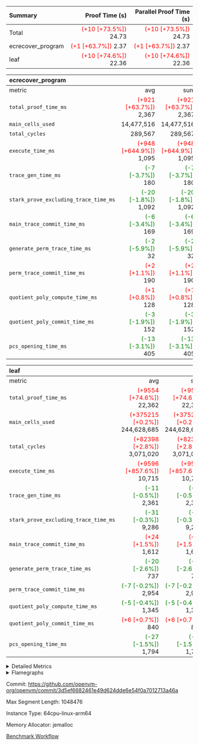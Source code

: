 | Summary | Proof Time (s) | Parallel Proof Time (s) |
|:---|---:|---:|
| Total | <span style='color: red'>(+10 [+73.5%])</span> 24.73 | <span style='color: red'>(+10 [+73.5%])</span> 24.73 |
| ecrecover_program | <span style='color: red'>(+1 [+63.7%])</span> 2.37 | <span style='color: red'>(+1 [+63.7%])</span> 2.37 |
| leaf | <span style='color: red'>(+10 [+74.6%])</span> 22.36 | <span style='color: red'>(+10 [+74.6%])</span> 22.36 |


| ecrecover_program |||||
|:---|---:|---:|---:|---:|
|metric|avg|sum|max|min|
| `total_proof_time_ms ` | <span style='color: red'>(+921 [+63.7%])</span> 2,367 | <span style='color: red'>(+921 [+63.7%])</span> 2,367 | <span style='color: red'>(+921 [+63.7%])</span> 2,367 | <span style='color: red'>(+921 [+63.7%])</span> 2,367 |
| `main_cells_used     ` |  14,477,516 |  14,477,516 |  14,477,516 |  14,477,516 |
| `total_cycles        ` |  289,567 |  289,567 |  289,567 |  289,567 |
| `execute_time_ms     ` | <span style='color: red'>(+948 [+644.9%])</span> 1,095 | <span style='color: red'>(+948 [+644.9%])</span> 1,095 | <span style='color: red'>(+948 [+644.9%])</span> 1,095 | <span style='color: red'>(+948 [+644.9%])</span> 1,095 |
| `trace_gen_time_ms   ` | <span style='color: green'>(-7 [-3.7%])</span> 180 | <span style='color: green'>(-7 [-3.7%])</span> 180 | <span style='color: green'>(-7 [-3.7%])</span> 180 | <span style='color: green'>(-7 [-3.7%])</span> 180 |
| `stark_prove_excluding_trace_time_ms` | <span style='color: green'>(-20 [-1.8%])</span> 1,092 | <span style='color: green'>(-20 [-1.8%])</span> 1,092 | <span style='color: green'>(-20 [-1.8%])</span> 1,092 | <span style='color: green'>(-20 [-1.8%])</span> 1,092 |
| `main_trace_commit_time_ms` | <span style='color: green'>(-6 [-3.4%])</span> 169 | <span style='color: green'>(-6 [-3.4%])</span> 169 | <span style='color: green'>(-6 [-3.4%])</span> 169 | <span style='color: green'>(-6 [-3.4%])</span> 169 |
| `generate_perm_trace_time_ms` | <span style='color: green'>(-2 [-5.9%])</span> 32 | <span style='color: green'>(-2 [-5.9%])</span> 32 | <span style='color: green'>(-2 [-5.9%])</span> 32 | <span style='color: green'>(-2 [-5.9%])</span> 32 |
| `perm_trace_commit_time_ms` | <span style='color: red'>(+2 [+1.1%])</span> 190 | <span style='color: red'>(+2 [+1.1%])</span> 190 | <span style='color: red'>(+2 [+1.1%])</span> 190 | <span style='color: red'>(+2 [+1.1%])</span> 190 |
| `quotient_poly_compute_time_ms` | <span style='color: red'>(+1 [+0.8%])</span> 128 | <span style='color: red'>(+1 [+0.8%])</span> 128 | <span style='color: red'>(+1 [+0.8%])</span> 128 | <span style='color: red'>(+1 [+0.8%])</span> 128 |
| `quotient_poly_commit_time_ms` | <span style='color: green'>(-3 [-1.9%])</span> 152 | <span style='color: green'>(-3 [-1.9%])</span> 152 | <span style='color: green'>(-3 [-1.9%])</span> 152 | <span style='color: green'>(-3 [-1.9%])</span> 152 |
| `pcs_opening_time_ms ` | <span style='color: green'>(-13 [-3.1%])</span> 405 | <span style='color: green'>(-13 [-3.1%])</span> 405 | <span style='color: green'>(-13 [-3.1%])</span> 405 | <span style='color: green'>(-13 [-3.1%])</span> 405 |

| leaf |||||
|:---|---:|---:|---:|---:|
|metric|avg|sum|max|min|
| `total_proof_time_ms ` | <span style='color: red'>(+9554 [+74.6%])</span> 22,362 | <span style='color: red'>(+9554 [+74.6%])</span> 22,362 | <span style='color: red'>(+9554 [+74.6%])</span> 22,362 | <span style='color: red'>(+9554 [+74.6%])</span> 22,362 |
| `main_cells_used     ` | <span style='color: red'>(+375215 [+0.2%])</span> 244,628,685 | <span style='color: red'>(+375215 [+0.2%])</span> 244,628,685 | <span style='color: red'>(+375215 [+0.2%])</span> 244,628,685 | <span style='color: red'>(+375215 [+0.2%])</span> 244,628,685 |
| `total_cycles        ` | <span style='color: red'>(+82398 [+2.8%])</span> 3,071,020 | <span style='color: red'>(+82398 [+2.8%])</span> 3,071,020 | <span style='color: red'>(+82398 [+2.8%])</span> 3,071,020 | <span style='color: red'>(+82398 [+2.8%])</span> 3,071,020 |
| `execute_time_ms     ` | <span style='color: red'>(+9596 [+857.6%])</span> 10,715 | <span style='color: red'>(+9596 [+857.6%])</span> 10,715 | <span style='color: red'>(+9596 [+857.6%])</span> 10,715 | <span style='color: red'>(+9596 [+857.6%])</span> 10,715 |
| `trace_gen_time_ms   ` | <span style='color: green'>(-11 [-0.5%])</span> 2,361 | <span style='color: green'>(-11 [-0.5%])</span> 2,361 | <span style='color: green'>(-11 [-0.5%])</span> 2,361 | <span style='color: green'>(-11 [-0.5%])</span> 2,361 |
| `stark_prove_excluding_trace_time_ms` | <span style='color: green'>(-31 [-0.3%])</span> 9,286 | <span style='color: green'>(-31 [-0.3%])</span> 9,286 | <span style='color: green'>(-31 [-0.3%])</span> 9,286 | <span style='color: green'>(-31 [-0.3%])</span> 9,286 |
| `main_trace_commit_time_ms` | <span style='color: red'>(+24 [+1.5%])</span> 1,612 | <span style='color: red'>(+24 [+1.5%])</span> 1,612 | <span style='color: red'>(+24 [+1.5%])</span> 1,612 | <span style='color: red'>(+24 [+1.5%])</span> 1,612 |
| `generate_perm_trace_time_ms` | <span style='color: green'>(-20 [-2.6%])</span> 737 | <span style='color: green'>(-20 [-2.6%])</span> 737 | <span style='color: green'>(-20 [-2.6%])</span> 737 | <span style='color: green'>(-20 [-2.6%])</span> 737 |
| `perm_trace_commit_time_ms` | <span style='color: green'>(-7 [-0.2%])</span> 2,954 | <span style='color: green'>(-7 [-0.2%])</span> 2,954 | <span style='color: green'>(-7 [-0.2%])</span> 2,954 | <span style='color: green'>(-7 [-0.2%])</span> 2,954 |
| `quotient_poly_compute_time_ms` | <span style='color: green'>(-5 [-0.4%])</span> 1,345 | <span style='color: green'>(-5 [-0.4%])</span> 1,345 | <span style='color: green'>(-5 [-0.4%])</span> 1,345 | <span style='color: green'>(-5 [-0.4%])</span> 1,345 |
| `quotient_poly_commit_time_ms` | <span style='color: red'>(+6 [+0.7%])</span> 840 | <span style='color: red'>(+6 [+0.7%])</span> 840 | <span style='color: red'>(+6 [+0.7%])</span> 840 | <span style='color: red'>(+6 [+0.7%])</span> 840 |
| `pcs_opening_time_ms ` | <span style='color: green'>(-27 [-1.5%])</span> 1,794 | <span style='color: green'>(-27 [-1.5%])</span> 1,794 | <span style='color: green'>(-27 [-1.5%])</span> 1,794 | <span style='color: green'>(-27 [-1.5%])</span> 1,794 |



<details>
<summary>Detailed Metrics</summary>

| group | num_segments | keygen_time_ms | commit_exe_time_ms |
| --- | --- | --- | --- |
| ecrecover_program | 1 | 917 | 7 | 

| group | air_name | quotient_deg | interactions | constraints |
| --- | --- | --- | --- | --- |
| ecrecover_program | AccessAdapterAir<16> | 2 | 5 | 12 | 
| ecrecover_program | AccessAdapterAir<2> | 2 | 5 | 12 | 
| ecrecover_program | AccessAdapterAir<32> | 2 | 5 | 12 | 
| ecrecover_program | AccessAdapterAir<4> | 2 | 5 | 12 | 
| ecrecover_program | AccessAdapterAir<8> | 2 | 5 | 12 | 
| ecrecover_program | BitwiseOperationLookupAir<8> | 2 | 2 | 4 | 
| ecrecover_program | KeccakVmAir | 2 | 321 | 4,513 | 
| ecrecover_program | MemoryMerkleAir<8> | 2 | 4 | 39 | 
| ecrecover_program | PersistentBoundaryAir<8> | 2 | 3 | 7 | 
| ecrecover_program | PhantomAir | 2 | 3 | 5 | 
| ecrecover_program | Poseidon2PeripheryAir<BabyBearParameters>, 1> | 2 | 1 | 286 | 
| ecrecover_program | ProgramAir | 1 | 1 | 4 | 
| ecrecover_program | RangeTupleCheckerAir<2> | 1 | 1 | 4 | 
| ecrecover_program | Rv32HintStoreAir | 2 | 18 | 28 | 
| ecrecover_program | VariableRangeCheckerAir | 1 | 1 | 4 | 
| ecrecover_program | VmAirWrapper<Rv32BaseAluAdapterAir, BaseAluCoreAir<4, 8> | 2 | 20 | 37 | 
| ecrecover_program | VmAirWrapper<Rv32BaseAluAdapterAir, LessThanCoreAir<4, 8> | 2 | 18 | 40 | 
| ecrecover_program | VmAirWrapper<Rv32BaseAluAdapterAir, ShiftCoreAir<4, 8> | 2 | 24 | 91 | 
| ecrecover_program | VmAirWrapper<Rv32BranchAdapterAir, BranchEqualCoreAir<4> | 2 | 11 | 20 | 
| ecrecover_program | VmAirWrapper<Rv32BranchAdapterAir, BranchLessThanCoreAir<4, 8> | 2 | 13 | 35 | 
| ecrecover_program | VmAirWrapper<Rv32CondRdWriteAdapterAir, Rv32JalLuiCoreAir> | 2 | 10 | 18 | 
| ecrecover_program | VmAirWrapper<Rv32IsEqualModAdapterAir<2, 1, 32, 32>, ModularIsEqualCoreAir<32, 4, 8> | 2 | 25 | 225 | 
| ecrecover_program | VmAirWrapper<Rv32JalrAdapterAir, Rv32JalrCoreAir> | 2 | 16 | 20 | 
| ecrecover_program | VmAirWrapper<Rv32LoadStoreAdapterAir, LoadSignExtendCoreAir<4, 8> | 2 | 18 | 33 | 
| ecrecover_program | VmAirWrapper<Rv32LoadStoreAdapterAir, LoadStoreCoreAir<4> | 2 | 17 | 40 | 
| ecrecover_program | VmAirWrapper<Rv32MultAdapterAir, DivRemCoreAir<4, 8> | 2 | 25 | 84 | 
| ecrecover_program | VmAirWrapper<Rv32MultAdapterAir, MulHCoreAir<4, 8> | 2 | 24 | 31 | 
| ecrecover_program | VmAirWrapper<Rv32MultAdapterAir, MultiplicationCoreAir<4, 8> | 2 | 19 | 19 | 
| ecrecover_program | VmAirWrapper<Rv32RdWriteAdapterAir, Rv32AuipcCoreAir> | 2 | 12 | 14 | 
| ecrecover_program | VmAirWrapper<Rv32VecHeapAdapterAir<1, 2, 2, 32, 32>, FieldExpressionCoreAir> | 2 | 415 | 480 | 
| ecrecover_program | VmAirWrapper<Rv32VecHeapAdapterAir<2, 1, 1, 32, 32>, FieldExpressionCoreAir> | 2 | 158 | 190 | 
| ecrecover_program | VmAirWrapper<Rv32VecHeapAdapterAir<2, 2, 2, 32, 32>, FieldExpressionCoreAir> | 2 | 428 | 457 | 
| ecrecover_program | VmConnectorAir | 2 | 5 | 11 | 
| leaf | AccessAdapterAir<2> | 2 | 5 | 12 | 
| leaf | AccessAdapterAir<4> | 2 | 5 | 12 | 
| leaf | AccessAdapterAir<8> | 2 | 5 | 12 | 
| leaf | FriReducedOpeningAir | 2 | 39 | 71 | 
| leaf | JalRangeCheckAir | 2 | 9 | 14 | 
| leaf | NativePoseidon2Air<BabyBearParameters>, 1> | 2 | 136 | 572 | 
| leaf | PhantomAir | 2 | 3 | 5 | 
| leaf | ProgramAir | 1 | 1 | 4 | 
| leaf | VariableRangeCheckerAir | 1 | 1 | 4 | 
| leaf | VmAirWrapper<AluNativeAdapterAir, FieldArithmeticCoreAir> | 2 | 15 | 27 | 
| leaf | VmAirWrapper<BranchNativeAdapterAir, BranchEqualCoreAir<1> | 2 | 11 | 25 | 
| leaf | VmAirWrapper<NativeAdapterAir<2, 0>, PublicValuesCoreAir> | 2 | 11 | 30 | 
| leaf | VmAirWrapper<NativeLoadStoreAdapterAir<1>, NativeLoadStoreCoreAir<1> | 2 | 15 | 20 | 
| leaf | VmAirWrapper<NativeLoadStoreAdapterAir<4>, NativeLoadStoreCoreAir<4> | 2 | 15 | 20 | 
| leaf | VmAirWrapper<NativeVectorizedAdapterAir<4>, FieldExtensionCoreAir> | 2 | 15 | 27 | 
| leaf | VmConnectorAir | 2 | 5 | 11 | 
| leaf | VolatileBoundaryAir | 2 | 7 | 19 | 

| group | air_name | dsl_ir | idx | opcode | cells_used |
| --- | --- | --- | --- | --- | --- |
| leaf | <AluNativeAdapterAir,FieldArithmeticCoreAir> |  | 0 | ADD | 29 | 
| leaf | <AluNativeAdapterAir,FieldArithmeticCoreAir> | AddEFFI | 0 | ADD | 30,160 | 
| leaf | <AluNativeAdapterAir,FieldArithmeticCoreAir> | AddEFI | 0 | ADD | 128,296 | 
| leaf | <AluNativeAdapterAir,FieldArithmeticCoreAir> | AddEI | 0 | ADD | 6,278,384 | 
| leaf | <AluNativeAdapterAir,FieldArithmeticCoreAir> | AddF | 0 | ADD | 950,040 | 
| leaf | <AluNativeAdapterAir,FieldArithmeticCoreAir> | AddFI | 0 | ADD | 2,774,053 | 
| leaf | <AluNativeAdapterAir,FieldArithmeticCoreAir> | AddV | 0 | ADD | 639,653 | 
| leaf | <AluNativeAdapterAir,FieldArithmeticCoreAir> | AddVI | 0 | ADD | 7,245,737 | 
| leaf | <AluNativeAdapterAir,FieldArithmeticCoreAir> | Alloc | 0 | ADD | 1,040,404 | 
| leaf | <AluNativeAdapterAir,FieldArithmeticCoreAir> | Alloc | 0 | MUL | 284,664 | 
| leaf | <AluNativeAdapterAir,FieldArithmeticCoreAir> | CastFV | 0 | ADD | 27,173 | 
| leaf | <AluNativeAdapterAir,FieldArithmeticCoreAir> | DivEIN | 0 | ADD | 11,484 | 
| leaf | <AluNativeAdapterAir,FieldArithmeticCoreAir> | DivF | 0 | DIV | 58,000 | 
| leaf | <AluNativeAdapterAir,FieldArithmeticCoreAir> | DivFIN | 0 | DIV | 6,757 | 
| leaf | <AluNativeAdapterAir,FieldArithmeticCoreAir> | ImmE | 0 | ADD | 143,144 | 
| leaf | <AluNativeAdapterAir,FieldArithmeticCoreAir> | ImmF | 0 | ADD | 934,844 | 
| leaf | <AluNativeAdapterAir,FieldArithmeticCoreAir> | ImmV | 0 | ADD | 1,368,713 | 
| leaf | <AluNativeAdapterAir,FieldArithmeticCoreAir> | LoadE | 0 | ADD | 988,900 | 
| leaf | <AluNativeAdapterAir,FieldArithmeticCoreAir> | LoadE | 0 | MUL | 988,900 | 
| leaf | <AluNativeAdapterAir,FieldArithmeticCoreAir> | LoadF | 0 | ADD | 439,785 | 
| leaf | <AluNativeAdapterAir,FieldArithmeticCoreAir> | LoadF | 0 | MUL | 25,056 | 
| leaf | <AluNativeAdapterAir,FieldArithmeticCoreAir> | LoadHeapPtr | 0 | ADD | 29 | 
| leaf | <AluNativeAdapterAir,FieldArithmeticCoreAir> | LoadV | 0 | ADD | 502,744 | 
| leaf | <AluNativeAdapterAir,FieldArithmeticCoreAir> | LoadV | 0 | MUL | 429,345 | 
| leaf | <AluNativeAdapterAir,FieldArithmeticCoreAir> | MulEF | 0 | MUL | 243,368 | 
| leaf | <AluNativeAdapterAir,FieldArithmeticCoreAir> | MulEFI | 0 | MUL | 322,712 | 
| leaf | <AluNativeAdapterAir,FieldArithmeticCoreAir> | MulEI | 0 | ADD | 1,124,620 | 
| leaf | <AluNativeAdapterAir,FieldArithmeticCoreAir> | MulF | 0 | MUL | 1,083,092 | 
| leaf | <AluNativeAdapterAir,FieldArithmeticCoreAir> | MulFI | 0 | MUL | 842,479 | 
| leaf | <AluNativeAdapterAir,FieldArithmeticCoreAir> | MulV | 0 | MUL | 55,303 | 
| leaf | <AluNativeAdapterAir,FieldArithmeticCoreAir> | MulVI | 0 | MUL | 466,610 | 
| leaf | <AluNativeAdapterAir,FieldArithmeticCoreAir> | NegE | 0 | MUL | 3,596 | 
| leaf | <AluNativeAdapterAir,FieldArithmeticCoreAir> | StoreE | 0 | ADD | 878,700 | 
| leaf | <AluNativeAdapterAir,FieldArithmeticCoreAir> | StoreE | 0 | MUL | 878,700 | 
| leaf | <AluNativeAdapterAir,FieldArithmeticCoreAir> | StoreF | 0 | ADD | 22,620 | 
| leaf | <AluNativeAdapterAir,FieldArithmeticCoreAir> | StoreF | 0 | MUL | 22,156 | 
| leaf | <AluNativeAdapterAir,FieldArithmeticCoreAir> | StoreHeapPtr | 0 | ADD | 29 | 
| leaf | <AluNativeAdapterAir,FieldArithmeticCoreAir> | StoreV | 0 | ADD | 94,656 | 
| leaf | <AluNativeAdapterAir,FieldArithmeticCoreAir> | StoreV | 0 | MUL | 52,751 | 
| leaf | <AluNativeAdapterAir,FieldArithmeticCoreAir> | SubEF | 0 | ADD | 1,895,730 | 
| leaf | <AluNativeAdapterAir,FieldArithmeticCoreAir> | SubEF | 0 | SUB | 631,910 | 
| leaf | <AluNativeAdapterAir,FieldArithmeticCoreAir> | SubEFI | 0 | ADD | 342,200 | 
| leaf | <AluNativeAdapterAir,FieldArithmeticCoreAir> | SubEI | 0 | ADD | 22,968 | 
| leaf | <AluNativeAdapterAir,FieldArithmeticCoreAir> | SubFI | 0 | SUB | 841,464 | 
| leaf | <AluNativeAdapterAir,FieldArithmeticCoreAir> | SubV | 0 | SUB | 615,583 | 
| leaf | <AluNativeAdapterAir,FieldArithmeticCoreAir> | SubVI | 0 | SUB | 61,770 | 
| leaf | <AluNativeAdapterAir,FieldArithmeticCoreAir> | SubVIN | 0 | SUB | 55,100 | 
| leaf | <AluNativeAdapterAir,FieldArithmeticCoreAir> | UnsafeCastVF | 0 | ADD | 26,245 | 
| leaf | <AluNativeAdapterAir,FieldArithmeticCoreAir> | ZipFor | 0 | ADD | 8,285,677 | 
| leaf | <BranchNativeAdapterAir,BranchEqualCoreAir<1>> | AssertEqE | 0 | BNE | 12,420 | 
| leaf | <BranchNativeAdapterAir,BranchEqualCoreAir<1>> | AssertEqEI | 0 | BNE | 184 | 
| leaf | <BranchNativeAdapterAir,BranchEqualCoreAir<1>> | AssertEqF | 0 | BNE | 689,080 | 
| leaf | <BranchNativeAdapterAir,BranchEqualCoreAir<1>> | AssertEqV | 0 | BNE | 35,765 | 
| leaf | <BranchNativeAdapterAir,BranchEqualCoreAir<1>> | AssertEqVI | 0 | BNE | 20,861 | 
| leaf | <BranchNativeAdapterAir,BranchEqualCoreAir<1>> | AssertNonZero | 0 | BEQ | 23 | 
| leaf | <BranchNativeAdapterAir,BranchEqualCoreAir<1>> | IfEq | 0 | BNE | 2,085,364 | 
| leaf | <BranchNativeAdapterAir,BranchEqualCoreAir<1>> | IfEqI | 0 | BNE | 313,076 | 
| leaf | <BranchNativeAdapterAir,BranchEqualCoreAir<1>> | IfNe | 0 | BEQ | 252,103 | 
| leaf | <BranchNativeAdapterAir,BranchEqualCoreAir<1>> | IfNeI | 0 | BEQ | 4,830 | 
| leaf | <BranchNativeAdapterAir,BranchEqualCoreAir<1>> | ZipFor | 0 | BNE | 4,703,776 | 
| leaf | <NativeAdapterAir<2, 0>,PublicValuesCoreAir> | Publish | 0 | PUBLISH | 972 | 
| leaf | <NativeLoadStoreAdapterAir<1>,NativeLoadStoreCoreAir<1>> | LoadF | 0 | LOADW | 3,493,434 | 
| leaf | <NativeLoadStoreAdapterAir<1>,NativeLoadStoreCoreAir<1>> | LoadV | 0 | LOADW | 4,608,114 | 
| leaf | <NativeLoadStoreAdapterAir<1>,NativeLoadStoreCoreAir<1>> | StoreF | 0 | STOREW | 1,970,241 | 
| leaf | <NativeLoadStoreAdapterAir<1>,NativeLoadStoreCoreAir<1>> | StoreHintWord | 0 | HINT_STOREW | 2,837,793 | 
| leaf | <NativeLoadStoreAdapterAir<1>,NativeLoadStoreCoreAir<1>> | StoreV | 0 | STOREW | 391,020 | 
| leaf | <NativeLoadStoreAdapterAir<4>,NativeLoadStoreCoreAir<4>> | LoadE | 0 | LOADW | 2,661,255 | 
| leaf | <NativeLoadStoreAdapterAir<4>,NativeLoadStoreCoreAir<4>> | StoreE | 0 | STOREW | 1,131,354 | 
| leaf | <NativeVectorizedAdapterAir<4>,FieldExtensionCoreAir> | AddE | 0 | FE4ADD | 3,363,152 | 
| leaf | <NativeVectorizedAdapterAir<4>,FieldExtensionCoreAir> | DivE | 0 | BBE4DIV | 899,460 | 
| leaf | <NativeVectorizedAdapterAir<4>,FieldExtensionCoreAir> | DivEIN | 0 | BBE4DIV | 3,762 | 
| leaf | <NativeVectorizedAdapterAir<4>,FieldExtensionCoreAir> | MulE | 0 | BBE4MUL | 3,554,786 | 
| leaf | <NativeVectorizedAdapterAir<4>,FieldExtensionCoreAir> | MulEI | 0 | BBE4MUL | 368,410 | 
| leaf | <NativeVectorizedAdapterAir<4>,FieldExtensionCoreAir> | SubE | 0 | FE4SUB | 745,674 | 
| leaf | FriReducedOpeningAir | FriReducedOpening | 0 | FRI_REDUCED_OPENING | 61,927,200 | 
| leaf | JalRangeCheck |  | 0 | JAL | 12 | 
| leaf | JalRangeCheck | Alloc | 0 | RANGE_CHECK | 333,048 | 
| leaf | JalRangeCheck | IfEqI | 0 | JAL | 47,520 | 
| leaf | JalRangeCheck | IfNe | 0 | JAL | 36 | 
| leaf | JalRangeCheck | ZipFor | 0 | JAL | 232,440 | 
| leaf | PhantomAir | CT-CheckTraceHeightConstraints | 0 | PHANTOM | 12 | 
| leaf | PhantomAir | CT-ExtractPublicValuesCommit | 0 | PHANTOM | 12 | 
| leaf | PhantomAir | CT-HintOpenedValues | 0 | PHANTOM | 9,600 | 
| leaf | PhantomAir | CT-HintOpeningProof | 0 | PHANTOM | 9,612 | 
| leaf | PhantomAir | CT-HintOpeningValues | 0 | PHANTOM | 12 | 
| leaf | PhantomAir | CT-InitializePcsConst | 0 | PHANTOM | 12 | 
| leaf | PhantomAir | CT-ReadProofsFromInput | 0 | PHANTOM | 12 | 
| leaf | PhantomAir | CT-VerifyProofs | 0 | PHANTOM | 12 | 
| leaf | PhantomAir | CT-cache-generator-powers | 0 | PHANTOM | 1,200 | 
| leaf | PhantomAir | CT-compute-reduced-opening | 0 | PHANTOM | 9,600 | 
| leaf | PhantomAir | CT-exp-reverse-bits-len | 0 | PHANTOM | 170,400 | 
| leaf | PhantomAir | CT-pre-compute-rounds-context | 0 | PHANTOM | 12 | 
| leaf | PhantomAir | CT-single-reduced-opening-eval | 0 | PHANTOM | 260,400 | 
| leaf | PhantomAir | CT-stage-c-build-rounds | 0 | PHANTOM | 12 | 
| leaf | PhantomAir | CT-stage-d-verifier-verify | 0 | PHANTOM | 12 | 
| leaf | PhantomAir | CT-stage-d-verify-pcs | 0 | PHANTOM | 12 | 
| leaf | PhantomAir | CT-stage-e-verify-constraints | 0 | PHANTOM | 12 | 
| leaf | PhantomAir | CT-verify-batch | 0 | PHANTOM | 9,600 | 
| leaf | PhantomAir | CT-verify-batch-ext | 0 | PHANTOM | 22,800 | 
| leaf | PhantomAir | CT-verify-query | 0 | PHANTOM | 1,200 | 
| leaf | PhantomAir | HintBitsF | 0 | PHANTOM | 5,616 | 
| leaf | PhantomAir | HintFelt | 0 | PHANTOM | 72,702 | 
| leaf | PhantomAir | HintInputVec | 0 | PHANTOM | 1,734 | 
| leaf | PhantomAir | HintLoad | 0 | PHANTOM | 21,000 | 
| leaf | VerifyBatchAir | Poseidon2CompressBabyBear | 0 | COMP_POS2 | 10,746 | 
| leaf | VerifyBatchAir | Poseidon2PermuteBabyBear | 0 | PERM_POS2 | 4,506,952 | 
| leaf | VerifyBatchAir | VerifyBatchExt | 0 | VERIFY_BATCH | 9,074,400 | 
| leaf | VerifyBatchAir | VerifyBatchFelt | 0 | VERIFY_BATCH | 64,834,200 | 

| group | air_name | dsl_ir | opcode | segment | cells_used |
| --- | --- | --- | --- | --- | --- |
| ecrecover_program | <Rv32BaseAluAdapterAir,BaseAluCoreAir<4, 8>> |  | ADD | 0 | 2,559,096 | 
| ecrecover_program | <Rv32BaseAluAdapterAir,BaseAluCoreAir<4, 8>> |  | AND | 0 | 566,388 | 
| ecrecover_program | <Rv32BaseAluAdapterAir,BaseAluCoreAir<4, 8>> |  | OR | 0 | 260,532 | 
| ecrecover_program | <Rv32BaseAluAdapterAir,BaseAluCoreAir<4, 8>> |  | SUB | 0 | 307,260 | 
| ecrecover_program | <Rv32BaseAluAdapterAir,BaseAluCoreAir<4, 8>> |  | XOR | 0 | 900 | 
| ecrecover_program | <Rv32BaseAluAdapterAir,LessThanCoreAir<4, 8>> |  | SLTU | 0 | 78,181 | 
| ecrecover_program | <Rv32BaseAluAdapterAir,ShiftCoreAir<4, 8>> |  | SLL | 0 | 241,044 | 
| ecrecover_program | <Rv32BaseAluAdapterAir,ShiftCoreAir<4, 8>> |  | SRL | 0 | 251,803 | 
| ecrecover_program | <Rv32BranchAdapterAir,BranchEqualCoreAir<4>> |  | BEQ | 0 | 255,684 | 
| ecrecover_program | <Rv32BranchAdapterAir,BranchEqualCoreAir<4>> |  | BNE | 0 | 123,500 | 
| ecrecover_program | <Rv32BranchAdapterAir,BranchLessThanCoreAir<4, 8>> |  | BGEU | 0 | 15,776 | 
| ecrecover_program | <Rv32BranchAdapterAir,BranchLessThanCoreAir<4, 8>> |  | BLT | 0 | 640 | 
| ecrecover_program | <Rv32BranchAdapterAir,BranchLessThanCoreAir<4, 8>> |  | BLTU | 0 | 726,976 | 
| ecrecover_program | <Rv32CondRdWriteAdapterAir,Rv32JalLuiCoreAir> |  | JAL | 0 | 36,306 | 
| ecrecover_program | <Rv32CondRdWriteAdapterAir,Rv32JalLuiCoreAir> |  | LUI | 0 | 50,796 | 
| ecrecover_program | <Rv32IsEqualModAdapterAir<2, 1, 32, 32>,ModularIsEqualCoreAir<32, 4, 8>> |  | IS_EQ | 0 | 531,698 | 
| ecrecover_program | <Rv32IsEqualModAdapterAir<2, 1, 32, 32>,ModularIsEqualCoreAir<32, 4, 8>> |  | SETUP_ISEQ | 0 | 332 | 
| ecrecover_program | <Rv32JalrAdapterAir,Rv32JalrCoreAir> |  | JALR | 0 | 188,328 | 
| ecrecover_program | <Rv32LoadStoreAdapterAir,LoadSignExtendCoreAir<4, 8>> |  | LOADB | 0 | 146,880 | 
| ecrecover_program | <Rv32LoadStoreAdapterAir,LoadStoreCoreAir<4>> |  | LOADBU | 0 | 102,951 | 
| ecrecover_program | <Rv32LoadStoreAdapterAir,LoadStoreCoreAir<4>> |  | LOADW | 0 | 567,522 | 
| ecrecover_program | <Rv32LoadStoreAdapterAir,LoadStoreCoreAir<4>> |  | STOREB | 0 | 1,078,013 | 
| ecrecover_program | <Rv32LoadStoreAdapterAir,LoadStoreCoreAir<4>> |  | STOREW | 0 | 2,794,478 | 
| ecrecover_program | <Rv32MultAdapterAir,MulHCoreAir<4, 8>> |  | MULHU | 0 | 390 | 
| ecrecover_program | <Rv32MultAdapterAir,MultiplicationCoreAir<4, 8>> |  | MUL | 0 | 79,329 | 
| ecrecover_program | <Rv32RdWriteAdapterAir,Rv32AuipcCoreAir> |  | AUIPC | 0 | 68,420 | 
| ecrecover_program | <Rv32VecHeapAdapterAir<1, 2, 2, 32, 32>,FieldExpressionCoreAir> |  | EcDouble | 0 | 695,237 | 
| ecrecover_program | <Rv32VecHeapAdapterAir<2, 1, 1, 32, 32>,FieldExpressionCoreAir> |  | ModularAddSub | 0 | 2,388 | 
| ecrecover_program | <Rv32VecHeapAdapterAir<2, 1, 1, 32, 32>,FieldExpressionCoreAir> |  | ModularMulDiv | 0 | 8,416 | 
| ecrecover_program | <Rv32VecHeapAdapterAir<2, 2, 2, 32, 32>,FieldExpressionCoreAir> |  | EcAddNe | 0 | 453,750 | 
| ecrecover_program | KeccakVmAir |  | KECCAK256 | 0 | 379,560 | 
| ecrecover_program | PhantomAir |  | PHANTOM | 0 | 66 | 
| ecrecover_program | Rv32HintStoreAir |  | HINT_BUFFER | 0 | 6,656 | 
| ecrecover_program | Rv32HintStoreAir |  | HINT_STOREW | 0 | 352 | 

| group | air_name | idx | rows | prep_cols | perm_cols | main_cols | cells |
| --- | --- | --- | --- | --- | --- | --- | --- |
| leaf | AccessAdapterAir<2> | 0 | 1,048,576 |  | 16 | 11 | 28,311,552 | 
| leaf | AccessAdapterAir<4> | 0 | 524,288 |  | 16 | 13 | 15,204,352 | 
| leaf | AccessAdapterAir<8> | 0 | 32,768 |  | 16 | 17 | 1,081,344 | 
| leaf | FriReducedOpeningAir | 0 | 4,194,304 |  | 84 | 27 | 465,567,744 | 
| leaf | JalRangeCheckAir | 0 | 65,536 |  | 28 | 12 | 2,621,440 | 
| leaf | NativePoseidon2Air<BabyBearParameters>, 1> | 0 | 262,144 |  | 312 | 398 | 186,122,240 | 
| leaf | PhantomAir | 0 | 131,072 |  | 12 | 6 | 2,359,296 | 
| leaf | ProgramAir | 0 | 524,288 |  | 8 | 10 | 9,437,184 | 
| leaf | VariableRangeCheckerAir | 0 | 262,144 | 2 | 8 | 1 | 2,359,296 | 
| leaf | VmAirWrapper<AluNativeAdapterAir, FieldArithmeticCoreAir> | 0 | 2,097,152 |  | 36 | 29 | 136,314,880 | 
| leaf | VmAirWrapper<BranchNativeAdapterAir, BranchEqualCoreAir<1> | 0 | 524,288 |  | 28 | 23 | 26,738,688 | 
| leaf | VmAirWrapper<NativeAdapterAir<2, 0>, PublicValuesCoreAir> | 0 | 64 |  | 28 | 27 | 3,520 | 
| leaf | VmAirWrapper<NativeLoadStoreAdapterAir<1>, NativeLoadStoreCoreAir<1> | 0 | 1,048,576 |  | 40 | 21 | 63,963,136 | 
| leaf | VmAirWrapper<NativeLoadStoreAdapterAir<4>, NativeLoadStoreCoreAir<4> | 0 | 262,144 |  | 40 | 27 | 17,563,648 | 
| leaf | VmAirWrapper<NativeVectorizedAdapterAir<4>, FieldExtensionCoreAir> | 0 | 262,144 |  | 36 | 38 | 19,398,656 | 
| leaf | VmConnectorAir | 0 | 2 | 1 | 16 | 5 | 42 | 
| leaf | VolatileBoundaryAir | 0 | 1,048,576 |  | 20 | 12 | 33,554,432 | 

| group | air_name | segment | rows | prep_cols | perm_cols | main_cols | cells |
| --- | --- | --- | --- | --- | --- | --- | --- |
| ecrecover_program | AccessAdapterAir<16> | 0 | 16,384 |  | 16 | 25 | 671,744 | 
| ecrecover_program | AccessAdapterAir<32> | 0 | 8,192 |  | 16 | 41 | 466,944 | 
| ecrecover_program | AccessAdapterAir<4> | 0 | 64 |  | 16 | 13 | 1,856 | 
| ecrecover_program | AccessAdapterAir<8> | 0 | 32,768 |  | 16 | 17 | 1,081,344 | 
| ecrecover_program | BitwiseOperationLookupAir<8> | 0 | 65,536 | 3 | 8 | 2 | 655,360 | 
| ecrecover_program | KeccakVmAir | 0 | 128 |  | 1,056 | 3,163 | 540,032 | 
| ecrecover_program | MemoryMerkleAir<8> | 0 | 4,096 |  | 16 | 32 | 196,608 | 
| ecrecover_program | PersistentBoundaryAir<8> | 0 | 4,096 |  | 12 | 20 | 131,072 | 
| ecrecover_program | PhantomAir | 0 | 16 |  | 12 | 6 | 288 | 
| ecrecover_program | Poseidon2PeripheryAir<BabyBearParameters>, 1> | 0 | 4,096 |  | 8 | 300 | 1,261,568 | 
| ecrecover_program | ProgramAir | 0 | 16,384 |  | 8 | 10 | 294,912 | 
| ecrecover_program | RangeTupleCheckerAir<2> | 0 | 524,288 | 2 | 8 | 1 | 4,718,592 | 
| ecrecover_program | Rv32HintStoreAir | 0 | 256 |  | 44 | 32 | 19,456 | 
| ecrecover_program | VariableRangeCheckerAir | 0 | 262,144 | 2 | 8 | 1 | 2,359,296 | 
| ecrecover_program | VmAirWrapper<Rv32BaseAluAdapterAir, BaseAluCoreAir<4, 8> | 0 | 131,072 |  | 52 | 36 | 11,534,336 | 
| ecrecover_program | VmAirWrapper<Rv32BaseAluAdapterAir, LessThanCoreAir<4, 8> | 0 | 4,096 |  | 40 | 37 | 315,392 | 
| ecrecover_program | VmAirWrapper<Rv32BaseAluAdapterAir, ShiftCoreAir<4, 8> | 0 | 16,384 |  | 52 | 53 | 1,720,320 | 
| ecrecover_program | VmAirWrapper<Rv32BranchAdapterAir, BranchEqualCoreAir<4> | 0 | 16,384 |  | 28 | 26 | 884,736 | 
| ecrecover_program | VmAirWrapper<Rv32BranchAdapterAir, BranchLessThanCoreAir<4, 8> | 0 | 32,768 |  | 32 | 32 | 2,097,152 | 
| ecrecover_program | VmAirWrapper<Rv32CondRdWriteAdapterAir, Rv32JalLuiCoreAir> | 0 | 8,192 |  | 28 | 18 | 376,832 | 
| ecrecover_program | VmAirWrapper<Rv32IsEqualModAdapterAir<2, 1, 32, 32>, ModularIsEqualCoreAir<32, 4, 8> | 0 | 4,096 |  | 56 | 166 | 909,312 | 
| ecrecover_program | VmAirWrapper<Rv32JalrAdapterAir, Rv32JalrCoreAir> | 0 | 8,192 |  | 36 | 28 | 524,288 | 
| ecrecover_program | VmAirWrapper<Rv32LoadStoreAdapterAir, LoadSignExtendCoreAir<4, 8> | 0 | 4,096 |  | 52 | 36 | 360,448 | 
| ecrecover_program | VmAirWrapper<Rv32LoadStoreAdapterAir, LoadStoreCoreAir<4> | 0 | 131,072 |  | 52 | 41 | 12,189,696 | 
| ecrecover_program | VmAirWrapper<Rv32MultAdapterAir, MulHCoreAir<4, 8> | 0 | 16 |  | 72 | 39 | 1,776 | 
| ecrecover_program | VmAirWrapper<Rv32MultAdapterAir, MultiplicationCoreAir<4, 8> | 0 | 4,096 |  | 52 | 31 | 339,968 | 
| ecrecover_program | VmAirWrapper<Rv32RdWriteAdapterAir, Rv32AuipcCoreAir> | 0 | 4,096 |  | 28 | 20 | 196,608 | 
| ecrecover_program | VmAirWrapper<Rv32VecHeapAdapterAir<1, 2, 2, 32, 32>, FieldExpressionCoreAir> | 0 | 2,048 |  | 836 | 547 | 2,832,384 | 
| ecrecover_program | VmAirWrapper<Rv32VecHeapAdapterAir<2, 1, 1, 32, 32>, FieldExpressionCoreAir> | 0 | 32 |  | 320 | 263 | 18,656 | 
| ecrecover_program | VmAirWrapper<Rv32VecHeapAdapterAir<2, 2, 2, 32, 32>, FieldExpressionCoreAir> | 0 | 1,024 |  | 860 | 625 | 1,520,640 | 
| ecrecover_program | VmConnectorAir | 0 | 2 | 1 | 16 | 5 | 42 | 

| group | chip_name | idx | rows_used |
| --- | --- | --- | --- |
| leaf | <AluNativeAdapterAir,FieldArithmeticCoreAir> | 0 | 1,522,978 | 
| leaf | <BranchNativeAdapterAir,BranchEqualCoreAir<1>> | 0 | 352,934 | 
| leaf | <NativeAdapterAir<2, 0>,PublicValuesCoreAir> | 0 | 36 | 
| leaf | <NativeLoadStoreAdapterAir<1>,NativeLoadStoreCoreAir<1>> | 0 | 633,362 | 
| leaf | <NativeLoadStoreAdapterAir<4>,NativeLoadStoreCoreAir<4>> | 0 | 140,467 | 
| leaf | <NativeVectorizedAdapterAir<4>,FieldExtensionCoreAir> | 0 | 235,138 | 
| leaf | AccessAdapter<2> | 0 | 1,034,050 | 
| leaf | AccessAdapter<4> | 0 | 514,984 | 
| leaf | AccessAdapter<8> | 0 | 22,866 | 
| leaf | Boundary | 0 | 524,600 | 
| leaf | FriReducedOpeningAir | 0 | 2,293,600 | 
| leaf | JalRangeCheck | 0 | 51,088 | 
| leaf | PhantomAir | 0 | 99,266 | 
| leaf | ProgramChip | 0 | 439,346 | 
| leaf | VariableRangeCheckerAir | 0 | 262,144 | 
| leaf | VerifyBatchAir | 0 | 197,051 | 
| leaf | VmConnectorAir | 0 | 2 | 

| group | chip_name | segment | rows_used |
| --- | --- | --- | --- |
| ecrecover_program | <Rv32BaseAluAdapterAir,BaseAluCoreAir<4, 8>> | 0 | 102,616 | 
| ecrecover_program | <Rv32BaseAluAdapterAir,LessThanCoreAir<4, 8>> | 0 | 2,113 | 
| ecrecover_program | <Rv32BaseAluAdapterAir,ShiftCoreAir<4, 8>> | 0 | 9,299 | 
| ecrecover_program | <Rv32BranchAdapterAir,BranchEqualCoreAir<4>> | 0 | 14,584 | 
| ecrecover_program | <Rv32BranchAdapterAir,BranchLessThanCoreAir<4, 8>> | 0 | 23,231 | 
| ecrecover_program | <Rv32CondRdWriteAdapterAir,Rv32JalLuiCoreAir> | 0 | 4,839 | 
| ecrecover_program | <Rv32IsEqualModAdapterAir<2, 1, 32, 32>,ModularIsEqualCoreAir<32, 4, 8>> | 0 | 3,194 | 
| ecrecover_program | <Rv32JalrAdapterAir,Rv32JalrCoreAir> | 0 | 6,726 | 
| ecrecover_program | <Rv32LoadStoreAdapterAir,LoadSignExtendCoreAir<4, 8>> | 0 | 4,080 | 
| ecrecover_program | <Rv32LoadStoreAdapterAir,LoadStoreCoreAir<4>> | 0 | 110,804 | 
| ecrecover_program | <Rv32MultAdapterAir,MulHCoreAir<4, 8>> | 0 | 10 | 
| ecrecover_program | <Rv32MultAdapterAir,MultiplicationCoreAir<4, 8>> | 0 | 2,559 | 
| ecrecover_program | <Rv32RdWriteAdapterAir,Rv32AuipcCoreAir> | 0 | 3,422 | 
| ecrecover_program | <Rv32VecHeapAdapterAir<1, 2, 2, 32, 32>,FieldExpressionCoreAir> | 0 | 1,271 | 
| ecrecover_program | <Rv32VecHeapAdapterAir<2, 1, 1, 32, 32>,FieldExpressionCoreAir> | 0 | 21 | 
| ecrecover_program | <Rv32VecHeapAdapterAir<2, 2, 2, 32, 32>,FieldExpressionCoreAir> | 0 | 726 | 
| ecrecover_program | AccessAdapter<16> | 0 | 13,306 | 
| ecrecover_program | AccessAdapter<32> | 0 | 6,654 | 
| ecrecover_program | AccessAdapter<4> | 0 | 34 | 
| ecrecover_program | AccessAdapter<8> | 0 | 27,426 | 
| ecrecover_program | Arc<BabyBearParameters>, 1> | 0 | 2,165 | 
| ecrecover_program | BitwiseOperationLookupAir<8> | 0 | 65,536 | 
| ecrecover_program | Boundary | 0 | 3,210 | 
| ecrecover_program | KeccakVmAir | 0 | 120 | 
| ecrecover_program | Merkle | 0 | 3,500 | 
| ecrecover_program | PhantomAir | 0 | 11 | 
| ecrecover_program | ProgramChip | 0 | 13,470 | 
| ecrecover_program | RangeTupleCheckerAir<2> | 0 | 524,288 | 
| ecrecover_program | Rv32HintStoreAir | 0 | 219 | 
| ecrecover_program | VariableRangeCheckerAir | 0 | 262,144 | 
| ecrecover_program | VmConnectorAir | 0 | 2 | 

| group | dsl_ir | idx | opcode | frequency |
| --- | --- | --- | --- | --- |
| leaf |  | 0 | ADD | 2 | 
| leaf |  | 0 | JAL | 1 | 
| leaf | AddE | 0 | FE4ADD | 88,504 | 
| leaf | AddEFFI | 0 | ADD | 1,040 | 
| leaf | AddEFI | 0 | ADD | 4,424 | 
| leaf | AddEI | 0 | ADD | 216,496 | 
| leaf | AddF | 0 | ADD | 32,760 | 
| leaf | AddFI | 0 | ADD | 95,657 | 
| leaf | AddV | 0 | ADD | 22,057 | 
| leaf | AddVI | 0 | ADD | 249,853 | 
| leaf | Alloc | 0 | ADD | 35,876 | 
| leaf | Alloc | 0 | MUL | 9,816 | 
| leaf | Alloc | 0 | RANGE_CHECK | 27,754 | 
| leaf | AssertEqE | 0 | BNE | 540 | 
| leaf | AssertEqEI | 0 | BNE | 8 | 
| leaf | AssertEqF | 0 | BNE | 29,960 | 
| leaf | AssertEqV | 0 | BNE | 1,555 | 
| leaf | AssertEqVI | 0 | BNE | 907 | 
| leaf | AssertNonZero | 0 | BEQ | 1 | 
| leaf | CT-CheckTraceHeightConstraints | 0 | PHANTOM | 2 | 
| leaf | CT-ExtractPublicValuesCommit | 0 | PHANTOM | 2 | 
| leaf | CT-HintOpenedValues | 0 | PHANTOM | 1,600 | 
| leaf | CT-HintOpeningProof | 0 | PHANTOM | 1,602 | 
| leaf | CT-HintOpeningValues | 0 | PHANTOM | 2 | 
| leaf | CT-InitializePcsConst | 0 | PHANTOM | 2 | 
| leaf | CT-ReadProofsFromInput | 0 | PHANTOM | 2 | 
| leaf | CT-VerifyProofs | 0 | PHANTOM | 2 | 
| leaf | CT-cache-generator-powers | 0 | PHANTOM | 200 | 
| leaf | CT-compute-reduced-opening | 0 | PHANTOM | 1,600 | 
| leaf | CT-exp-reverse-bits-len | 0 | PHANTOM | 28,400 | 
| leaf | CT-pre-compute-rounds-context | 0 | PHANTOM | 2 | 
| leaf | CT-single-reduced-opening-eval | 0 | PHANTOM | 43,400 | 
| leaf | CT-stage-c-build-rounds | 0 | PHANTOM | 2 | 
| leaf | CT-stage-d-verifier-verify | 0 | PHANTOM | 2 | 
| leaf | CT-stage-d-verify-pcs | 0 | PHANTOM | 2 | 
| leaf | CT-stage-e-verify-constraints | 0 | PHANTOM | 2 | 
| leaf | CT-verify-batch | 0 | PHANTOM | 1,600 | 
| leaf | CT-verify-batch-ext | 0 | PHANTOM | 3,800 | 
| leaf | CT-verify-query | 0 | PHANTOM | 200 | 
| leaf | CastFV | 0 | ADD | 937 | 
| leaf | DivE | 0 | BBE4DIV | 23,670 | 
| leaf | DivEIN | 0 | ADD | 396 | 
| leaf | DivEIN | 0 | BBE4DIV | 99 | 
| leaf | DivF | 0 | DIV | 2,000 | 
| leaf | DivFIN | 0 | DIV | 233 | 
| leaf | FriReducedOpening | 0 | FRI_REDUCED_OPENING | 21,700 | 
| leaf | HintBitsF | 0 | PHANTOM | 936 | 
| leaf | HintFelt | 0 | PHANTOM | 12,117 | 
| leaf | HintInputVec | 0 | PHANTOM | 289 | 
| leaf | HintLoad | 0 | PHANTOM | 3,500 | 
| leaf | IfEq | 0 | BNE | 90,668 | 
| leaf | IfEqI | 0 | BNE | 13,612 | 
| leaf | IfEqI | 0 | JAL | 3,960 | 
| leaf | IfNe | 0 | BEQ | 10,961 | 
| leaf | IfNe | 0 | JAL | 3 | 
| leaf | IfNeI | 0 | BEQ | 210 | 
| leaf | ImmE | 0 | ADD | 4,936 | 
| leaf | ImmF | 0 | ADD | 32,236 | 
| leaf | ImmV | 0 | ADD | 47,197 | 
| leaf | LoadE | 0 | ADD | 34,100 | 
| leaf | LoadE | 0 | LOADW | 98,565 | 
| leaf | LoadE | 0 | MUL | 34,100 | 
| leaf | LoadF | 0 | ADD | 15,165 | 
| leaf | LoadF | 0 | LOADW | 166,354 | 
| leaf | LoadF | 0 | MUL | 864 | 
| leaf | LoadHeapPtr | 0 | ADD | 1 | 
| leaf | LoadV | 0 | ADD | 17,336 | 
| leaf | LoadV | 0 | LOADW | 219,434 | 
| leaf | LoadV | 0 | MUL | 14,805 | 
| leaf | MulE | 0 | BBE4MUL | 93,547 | 
| leaf | MulEF | 0 | MUL | 8,392 | 
| leaf | MulEFI | 0 | MUL | 11,128 | 
| leaf | MulEI | 0 | ADD | 38,780 | 
| leaf | MulEI | 0 | BBE4MUL | 9,695 | 
| leaf | MulF | 0 | MUL | 37,348 | 
| leaf | MulFI | 0 | MUL | 29,051 | 
| leaf | MulV | 0 | MUL | 1,907 | 
| leaf | MulVI | 0 | MUL | 16,090 | 
| leaf | NegE | 0 | MUL | 124 | 
| leaf | Poseidon2CompressBabyBear | 0 | COMP_POS2 | 27 | 
| leaf | Poseidon2PermuteBabyBear | 0 | PERM_POS2 | 11,324 | 
| leaf | Publish | 0 | PUBLISH | 36 | 
| leaf | StoreE | 0 | ADD | 30,300 | 
| leaf | StoreE | 0 | MUL | 30,300 | 
| leaf | StoreE | 0 | STOREW | 41,902 | 
| leaf | StoreF | 0 | ADD | 780 | 
| leaf | StoreF | 0 | MUL | 764 | 
| leaf | StoreF | 0 | STOREW | 93,821 | 
| leaf | StoreHeapPtr | 0 | ADD | 1 | 
| leaf | StoreHintWord | 0 | HINT_STOREW | 135,133 | 
| leaf | StoreV | 0 | ADD | 3,264 | 
| leaf | StoreV | 0 | MUL | 1,819 | 
| leaf | StoreV | 0 | STOREW | 18,620 | 
| leaf | SubE | 0 | FE4SUB | 19,623 | 
| leaf | SubEF | 0 | ADD | 65,370 | 
| leaf | SubEF | 0 | SUB | 21,790 | 
| leaf | SubEFI | 0 | ADD | 11,800 | 
| leaf | SubEI | 0 | ADD | 792 | 
| leaf | SubFI | 0 | SUB | 29,016 | 
| leaf | SubV | 0 | SUB | 21,227 | 
| leaf | SubVI | 0 | SUB | 2,130 | 
| leaf | SubVIN | 0 | SUB | 1,900 | 
| leaf | UnsafeCastVF | 0 | ADD | 905 | 
| leaf | VerifyBatchExt | 0 | VERIFY_BATCH | 1,900 | 
| leaf | VerifyBatchFelt | 0 | VERIFY_BATCH | 800 | 
| leaf | ZipFor | 0 | ADD | 285,713 | 
| leaf | ZipFor | 0 | BNE | 204,512 | 
| leaf | ZipFor | 0 | JAL | 19,370 | 

| group | dsl_ir | opcode | segment | frequency |
| --- | --- | --- | --- | --- |
| ecrecover_program |  | ADD | 0 | 71,086 | 
| ecrecover_program |  | AND | 0 | 15,733 | 
| ecrecover_program |  | AUIPC | 0 | 3,422 | 
| ecrecover_program |  | BEQ | 0 | 9,834 | 
| ecrecover_program |  | BGEU | 0 | 493 | 
| ecrecover_program |  | BLT | 0 | 20 | 
| ecrecover_program |  | BLTU | 0 | 22,718 | 
| ecrecover_program |  | BNE | 0 | 4,750 | 
| ecrecover_program |  | EcAddNe | 0 | 726 | 
| ecrecover_program |  | EcDouble | 0 | 1,271 | 
| ecrecover_program |  | HINT_BUFFER | 0 | 11 | 
| ecrecover_program |  | HINT_STOREW | 0 | 11 | 
| ecrecover_program |  | IS_EQ | 0 | 3,203 | 
| ecrecover_program |  | JAL | 0 | 2,017 | 
| ecrecover_program |  | JALR | 0 | 6,726 | 
| ecrecover_program |  | KECCAK256 | 0 | 5 | 
| ecrecover_program |  | LOADB | 0 | 4,080 | 
| ecrecover_program |  | LOADBU | 0 | 2,511 | 
| ecrecover_program |  | LOADW | 0 | 13,842 | 
| ecrecover_program |  | LUI | 0 | 2,822 | 
| ecrecover_program |  | MUL | 0 | 2,559 | 
| ecrecover_program |  | MULHU | 0 | 10 | 
| ecrecover_program |  | ModularAddSub | 0 | 12 | 
| ecrecover_program |  | ModularMulDiv | 0 | 32 | 
| ecrecover_program |  | OR | 0 | 7,237 | 
| ecrecover_program |  | PHANTOM | 0 | 11 | 
| ecrecover_program |  | SETUP_ISEQ | 0 | 2 | 
| ecrecover_program |  | SLL | 0 | 4,548 | 
| ecrecover_program |  | SLTU | 0 | 2,113 | 
| ecrecover_program |  | SRL | 0 | 4,751 | 
| ecrecover_program |  | STOREB | 0 | 26,293 | 
| ecrecover_program |  | STOREW | 0 | 68,158 | 
| ecrecover_program |  | SUB | 0 | 8,535 | 
| ecrecover_program |  | XOR | 0 | 25 | 

| group | idx | trace_gen_time_ms | total_proof_time_ms | total_cycles | total_cells | stark_prove_excluding_trace_time_ms | quotient_poly_compute_time_ms | quotient_poly_commit_time_ms | perm_trace_commit_time_ms | pcs_opening_time_ms | main_trace_commit_time_ms | main_cells_used | generate_perm_trace_time_ms | execute_time_ms |
| --- | --- | --- | --- | --- | --- | --- | --- | --- | --- | --- | --- | --- | --- | --- |
| leaf | 0 | 2,361 | 22,362 | 3,071,020 | 1,010,601,450 | 9,286 | 1,345 | 840 | 2,954 | 1,794 | 1,612 | 244,628,685 | 737 | 10,715 | 

| group | idx | trace_height_constraint | weighted_sum | threshold |
| --- | --- | --- | --- | --- |
| leaf | 0 | 0 | 18,219,140 | 2,013,265,921 | 
| leaf | 0 | 1 | 123,437,312 | 2,013,265,921 | 
| leaf | 0 | 2 | 9,109,570 | 2,013,265,921 | 
| leaf | 0 | 3 | 125,108,484 | 2,013,265,921 | 
| leaf | 0 | 4 | 524,288 | 2,013,265,921 | 
| leaf | 0 | 5 | 277,185,226 | 2,013,265,921 | 

| group | segment | trace_gen_time_ms | total_proof_time_ms | total_cycles | total_cells | stark_prove_excluding_trace_time_ms | quotient_poly_compute_time_ms | quotient_poly_commit_time_ms | perm_trace_commit_time_ms | pcs_opening_time_ms | main_trace_commit_time_ms | main_cells_used | generate_perm_trace_time_ms | execute_time_ms |
| --- | --- | --- | --- | --- | --- | --- | --- | --- | --- | --- | --- | --- | --- | --- |
| ecrecover_program | 0 | 180 | 2,367 | 289,567 | 48,241,185 | 1,092 | 128 | 152 | 190 | 405 | 169 | 14,477,516 | 32 | 1,095 | 

| group | segment | trace_height_constraint | weighted_sum | threshold |
| --- | --- | --- | --- | --- |
| ecrecover_program | 0 | 0 | 736,230 | 2,013,265,921 | 
| ecrecover_program | 0 | 1 | 2,273,228 | 2,013,265,921 | 
| ecrecover_program | 0 | 2 | 368,115 | 2,013,265,921 | 
| ecrecover_program | 0 | 3 | 3,797,009 | 2,013,265,921 | 
| ecrecover_program | 0 | 4 | 16,384 | 2,013,265,921 | 
| ecrecover_program | 0 | 5 | 8,192 | 2,013,265,921 | 
| ecrecover_program | 0 | 6 | 882,866 | 2,013,265,921 | 
| ecrecover_program | 0 | 7 | 16,512 | 2,013,265,921 | 
| ecrecover_program | 0 | 8 | 9,036,520 | 2,013,265,921 | 

</details>


<details>
<summary>Flamegraphs</summary>

[![](https://openvm-public-data-sandbox-us-east-1.s3.us-east-1.amazonaws.com/benchmark/github/flamegraphs/3d5ef6682461e49d624dde6e54f0a7012713a46a/*.svg)](https://openvm-public-data-sandbox-us-east-1.s3.us-east-1.amazonaws.com/benchmark/github/flamegraphs/3d5ef6682461e49d624dde6e54f0a7012713a46a/*.svg)

</details>

Commit: https://github.com/openvm-org/openvm/commit/3d5ef6682461e49d624dde6e54f0a7012713a46a

Max Segment Length: 1048476

Instance Type: 64cpu-linux-arm64

Memory Allocator: jemalloc

[Benchmark Workflow](https://github.com/openvm-org/openvm/actions/runs/14647062070)
